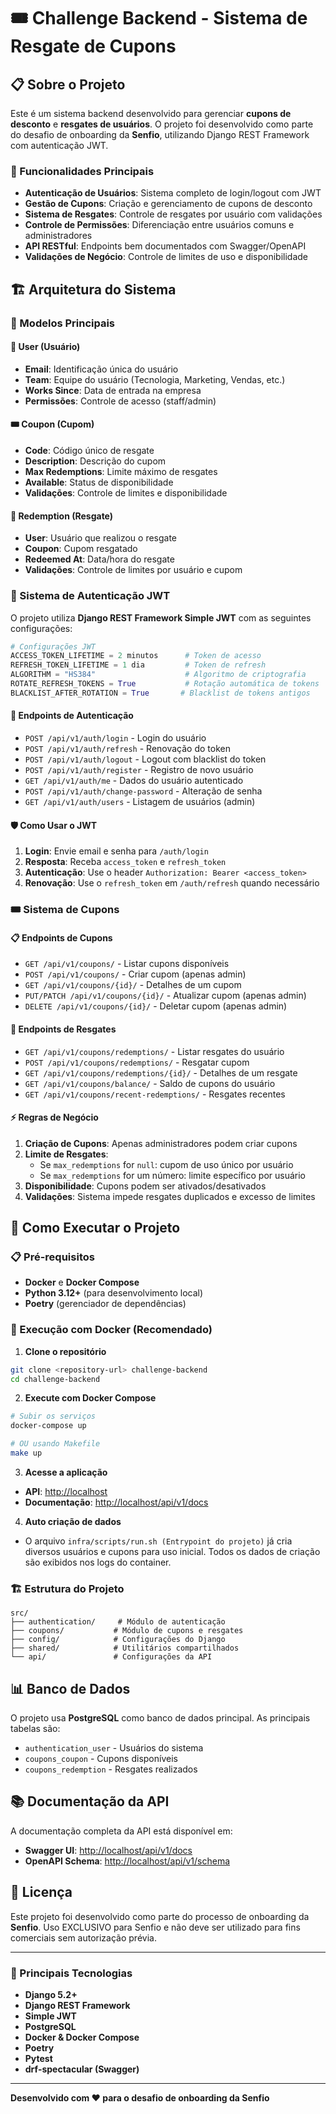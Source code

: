 # 🎟️ Challenge Backend - Sistema de Resgate de Cupons

## 📋 Sobre o Projeto

Este é um sistema backend desenvolvido para gerenciar **cupons de desconto** e **resgates de usuários**. O projeto foi desenvolvido como parte do desafio de onboarding da **Senfio**, utilizando Django REST Framework com autenticação JWT.

### 🎯 Funcionalidades Principais

- **Autenticação de Usuários**: Sistema completo de login/logout com JWT
- **Gestão de Cupons**: Criação e gerenciamento de cupons de desconto
- **Sistema de Resgates**: Controle de resgates por usuário com validações
- **Controle de Permissões**: Diferenciação entre usuários comuns e administradores
- **API RESTful**: Endpoints bem documentados com Swagger/OpenAPI
- **Validações de Negócio**: Controle de limites de uso e disponibilidade

## 🏗️ Arquitetura do Sistema

### 🎪 Modelos Principais

#### 👤 User (Usuário)

- **Email**: Identificação única do usuário
- **Team**: Equipe do usuário (Tecnologia, Marketing, Vendas, etc.)
- **Works Since**: Data de entrada na empresa
- **Permissões**: Controle de acesso (staff/admin)

#### 🎟️ Coupon (Cupom)

- **Code**: Código único de resgate
- **Description**: Descrição do cupom
- **Max Redemptions**: Limite máximo de resgates
- **Available**: Status de disponibilidade
- **Validações**: Controle de limites e disponibilidade

#### 🎁 Redemption (Resgate)

- **User**: Usuário que realizou o resgate
- **Coupon**: Cupom resgatado
- **Redeemed At**: Data/hora do resgate
- **Validações**: Controle de limites por usuário e cupom

### 🔐 Sistema de Autenticação JWT

O projeto utiliza **Django REST Framework Simple JWT** com as seguintes configurações:

```python
# Configurações JWT
ACCESS_TOKEN_LIFETIME = 2 minutos      # Token de acesso
REFRESH_TOKEN_LIFETIME = 1 dia         # Token de refresh
ALGORITHM = "HS384"                    # Algoritmo de criptografia
ROTATE_REFRESH_TOKENS = True           # Rotação automática de tokens
BLACKLIST_AFTER_ROTATION = True       # Blacklist de tokens antigos
```

#### 🔑 Endpoints de Autenticação

- `POST /api/v1/auth/login` - Login do usuário
- `POST /api/v1/auth/refresh` - Renovação do token
- `POST /api/v1/auth/logout` - Logout com blacklist do token
- `POST /api/v1/auth/register` - Registro de novo usuário
- `GET /api/v1/auth/me` - Dados do usuário autenticado
- `POST /api/v1/auth/change-password` - Alteração de senha
- `GET /api/v1/auth/users` - Listagem de usuários (admin)

#### 🛡️ Como Usar o JWT

1. **Login**: Envie email e senha para `/auth/login`
2. **Resposta**: Receba `access_token` e `refresh_token`
3. **Autenticação**: Use o header `Authorization: Bearer <access_token>`
4. **Renovação**: Use o `refresh_token` em `/auth/refresh` quando necessário

### 🎟️ Sistema de Cupons

#### 📋 Endpoints de Cupons

- `GET /api/v1/coupons/` - Listar cupons disponíveis
- `POST /api/v1/coupons/` - Criar cupom (apenas admin)
- `GET /api/v1/coupons/{id}/` - Detalhes de um cupom
- `PUT/PATCH /api/v1/coupons/{id}/` - Atualizar cupom (apenas admin)
- `DELETE /api/v1/coupons/{id}/` - Deletar cupom (apenas admin)

#### 🎁 Endpoints de Resgates

- `GET /api/v1/coupons/redemptions/` - Listar resgates do usuário
- `POST /api/v1/coupons/redemptions/` - Resgatar cupom
- `GET /api/v1/coupons/redemptions/{id}/` - Detalhes de um resgate
- `GET /api/v1/coupons/balance/` - Saldo de cupons do usuário
- `GET /api/v1/coupons/recent-redemptions/` - Resgates recentes

#### ⚡ Regras de Negócio

1. **Criação de Cupons**: Apenas administradores podem criar cupons
2. **Limite de Resgates**:
   - Se `max_redemptions` for `null`: cupom de uso único por usuário
   - Se `max_redemptions` for um número: limite específico por usuário
3. **Disponibilidade**: Cupons podem ser ativados/desativados
4. **Validações**: Sistema impede resgates duplicados e excesso de limites

## 🚀 Como Executar o Projeto

### 📋 Pré-requisitos

- **Docker** e **Docker Compose**
- **Python 3.12+** (para desenvolvimento local)
- **Poetry** (gerenciador de dependências)

### 🐳 Execução com Docker (Recomendado)

1. **Clone o repositório**

```bash
git clone <repository-url> challenge-backend
cd challenge-backend
```

2. **Execute com Docker Compose**

```bash
# Subir os serviços
docker-compose up

# OU usando Makefile
make up
```

3. **Acesse a aplicação**

- **API**: <http://localhost>
- **Documentação**: <http://localhost/api/v1/docs>

4. **Auto criação de dados**

- O arquivo `infra/scripts/run.sh (Entrypoint do projeto)` já cria diversos usuários e cupons para uso inicial. Todos os dados de criação são exibidos nos logs do container.

### 🏗️ Estrutura do Projeto

```
src/
├── authentication/     # Módulo de autenticação
├── coupons/           # Módulo de cupons e resgates
├── config/            # Configurações do Django
├── shared/            # Utilitários compartilhados
└── api/               # Configurações da API
```

## 📊 Banco de Dados

O projeto usa **PostgreSQL** como banco de dados principal. As principais tabelas são:

- `authentication_user` - Usuários do sistema
- `coupons_coupon` - Cupons disponíveis
- `coupons_redemption` - Resgates realizados

## 📚 Documentação da API

A documentação completa da API está disponível em:

- **Swagger UI**: <http://localhost/api/v1/docs>
- **OpenAPI Schema**: <http://localhost/api/v1/schema>

## 📄 Licença

Este projeto foi desenvolvido como parte do processo de onboarding da **Senfio**.
Uso EXCLUSIVO para Senfio e não deve ser utilizado para fins comerciais sem autorização prévia.

---

### 🎯 Principais Tecnologias

- **Django 5.2+**
- **Django REST Framework**
- **Simple JWT**
- **PostgreSQL**
- **Docker & Docker Compose**
- **Poetry**
- **Pytest**
- **drf-spectacular (Swagger)**

---

**Desenvolvido com ❤️ para o desafio de onboarding da Senfio**
